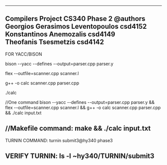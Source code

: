 ---------------------------------------------------------------
Compilers Project CS340 Phase 2
@authors    
Georgios Gerasimos Leventopoulos csd4152     
Konstantinos Anemozalis csd4149  
Theofanis Tsesmetzis csd4142
---------------------------------------------------------------
FOR YACC/BISON

bison --yacc --defines --output=parser.cpp parser.y

flex --outfile=scanner.cpp scanner.l

g++ -o calc scanner.cpp parser.cpp

./calc


//One command
bison --yacc --defines --output=parser.cpp parser.y && flex --outfile=scanner.cpp scanner.l && g++ -o calc scanner.cpp parser.cpp && ./calc input.txt

//Makefile command:
make && ./calc input.txt
---------------------------------------------------------------
TURNIN COMMAND:                 turnin submit3@hy340 phase3

VERIFY TURNIN:                    ls -l ~hy340/TURNIN/submit3
---------------------------------------------------------------